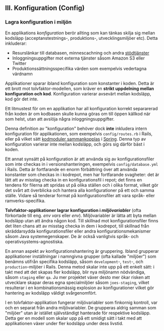 ## III. Konfiguration (Config)
### Lagra konfiguration i miljön

En applikations *konfiguration* berör allting som kan tänkas skilja sig mellan kodsläpp (acceptanstestnings-, produktions-, utvecklingsmiljöer etc). Detta inkluderar:

* Resurslänkar till databasen, minnescachning och andra [stödtjänster](./backing-services)
* Inloggningsuppgifter mot externa tjänster såsom Amazon S3 eller Twitter
* Produktionssättningsspecifika värden som exempelvis vedertagna värdnamn

Applikationer sparar ibland konfiguration som konstanter i koden. Detta är ett brott mot tolvfaktor-modellen, som kräver en **strikt uppdelning mellan konfiguration och kod**. Konfiguration varierar avsevärt mellan kodsläpp, kod gör det inte.

Ett litmustest för om en applikation har all konfiguration korrekt separarerad från koden är om kodbasen skulle kunna göras om till öppen källkod när som helst, utan att avslöja några inloggningsuppgifter.

Denna definition av "konfiguration" behöver dock **inte** inkludera intern konfiguration för applikationen, som exempelvis `config/routes.rb` i Rails, eller på vilket sätt [kodmoduler sammankopplas](http://docs.spring.io/spring/docs/current/spring-framework-reference/html/beans.html) i [Spring](http://spring.io/). Denna typ av konfiguration varierar inte mellan kodsläpp, och görs sig därför bäst i koden.

Ett annat synsätt på konfiguration är att använda sig av konfigurationsfiler som inte checkas in i versionshanteringen, exempelvis `config/database.yml` i Rails. Detta är fortfarande en enorm förbättring över att använda konstanter som checkas in i kodrepot, men har fortfarande svagheter: det är lätt att av misstag checka in en konfigurationsfil i repot; det finns en tendens för filerna att spridas ut på olika ställen och i olika format, vilket gör det svårt att överblicka och hantera alla konfigurationer på ett och samma ställe. Vidare så tenderar format på konfigurationsfiler att vara språk- eller ramverks-specifika.

**Tolvfaktor-applikationer lagrar konfiguration i *miljövariabler*** (ofta förkortade till eng. *env vars* eller *env*). Miljövariabler är lätta att byta mellan kodsläpp utan att ändra någon kod. Till skillnad mot konfigurationsfiler finns det liten chans att av misstag checka in dem i kodrepot, till skillnad från skräddarsydda konfigurationsfiler eller andra konfigurationsmekanismer såsom Java systemegenskaper. De är också vanligtvis språk- och operativsystems-agnostiska.

En annan aspekt av konfigurationshantering är gruppering. Ibland grupperar applikationer inställningar i namngivna grupper (ofta kallade "miljöer") som benämns utifrån specifika kodsläpp, såsom `development`-, `test`-, och `production`-miljöer i Rails. Denna metod skalar inte upp på ett enkelt sätt: i takt med att det skapas fler kodsläpp, blir nya miljönamn nödvändiga, såsom `staging` eller `qa`. Ju mer projektet växer desto mer ökar risken att utvecklare skapar deras egna specialmiljöer såsom `joes-staging`, vilket resulterar i en kombinationsmässig explosion av konfigurationer vilket gör hantering av kodsläpp väldigt svårgenomfört.

I en tolvfaktor-applikation fungerar miljövariabler som finkornig kontroll, var och en separat från andra miljövariabler. De grupperas aldrig samman som "miljöer" utan är istället självständigt hanterade för respektive kodsläpp. Detta ger en modell som skalar upp på ett smidigt sätt i takt med att applikationen växer under fler kodsläpp under dess livstid.
